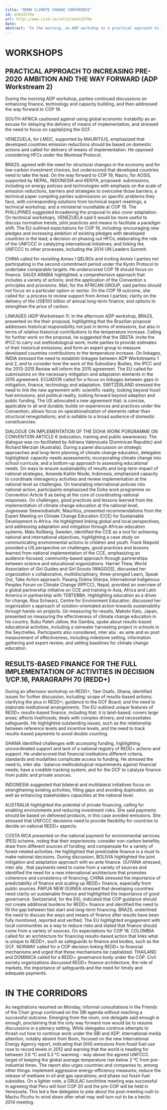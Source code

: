 ```yaml
---
title: "BONN CLIMATE CHANGE CONFERENCE"
id: enb12576e
url: http://www.iisd.ca/vol12/enb12576e
date: 
abstract: "In the morning, an ADP workshop on a practical approach to increasing pre-2020 ambition took place. In the afternoon, an ADP workshop on linkages was held, together with a workshop on results-based finance for the full implementation of activities referred to in Decision 1/CP.16, paragraph 70 (REDD+) and the first SBI in-session dialogue to advance implementation of the Doha work programme on Convention Article 6 (education, training and public awareness). During the day, informal consultations took place under the SBSTA and ADP, and on the SBI agenda."
---
```


# WORKSHOPS

## PRACTICAL APPROACH TO INCREASING PRE-2020 AMBITION AND THE WAY FORWARD (ADP Workstream 2)

During the morning ADP workshop, parties continued discussions on enhancing finance, technology and capacity building, and then addressed the way forward to COP 19.

SOUTH AFRICA cautioned against using global economic instability as an excuse for delaying the delivery of means of implementation, and stressed the need to focus on capitalizing the GCF.

VENEZUELA, for LMDC, supported by MAURITIUS, emphasized that developed countries emission reductions should be based on domestic actions and called for delivery of means of implementation. He opposed considering HFCs under the Montreal Protocol.

BRAZIL agreed with the need for structural changes in the economy and for low-carbon investment choices, but underscored that developed countries need to take the lead. On the way forward to COP 19, Nauru, for AOSIS, supported by NEPAL, INDONESIA and KENYA, proposed: submissions, including on energy policies and technologies with emphasis on the scale of emission reductions, barriers and strategies to overcome those barriers; a technical paper compiling parties submissions on specific problems they face, with corresponding solutions from technical expert meetings; a technical workshop; and a ministerial roundtable at COP 19. The PHILLIPINES suggested broadening the proposal to also cover adaptation. On technical workshops, VENEZUELA said it would be more useful to discuss normative trends, pilot practices and means to facilitate a paradigm shift. The EU outlined expectations for COP 19, including: encouraging new pledges and increasing ambition of existing pledges with developed countries in the lead; a decision on phasing out HFCs; elaborating the role of the UNFCCC in catalyzing international initiatives; and linking the UNFCCC to other processes, including the 2014 UN Leaders Summit.

CHINA called for revisiting Annex I QELROs and inviting Annex I parties not participating in the second commitment period under the Kyoto Protocol to undertake comparable targets. He underscored COP 19 should focus on finance. SAUDI ARABIA highlighted: a comprehensive approach that includes a variety of actions; and the application of the Convention s principles and provisions. Mali, for the AFRICAN GROUP, said parties should not focus on a particular option or sector. On the COP 19 outcome, she called for: a process to review support from Annex I parties; clarity on the delivery of the US$100 billion of annual long-term finance; and options to strengthen the price of carbon.

LINKAGES (ADP Workstream 1): In the afternoon ADP workshop, BRAZIL presented on the their proposal, highlighting that the Brazilian proposal addresses historical responsibility not just in terms of emissions, but also in terms of relative historical contributions to the temperature increase. Calling for further work on the proposal, he suggested that the SBSTA: invite the IPCC to carry out methodological work; invite parties to provide estimates of their historical emissions; and form an expert group to measure developed countries contributions to the temperature increase. On linkages, INDIA stressed the need to establish linkages between ADP Workstreams 1 and 2, and to consider how the work of the Subsidiary Bodies, the IPCC and the 2013-2015 Review will inform the 2015 agreement. The EU called for submissions on the necessary mitigation and adaptation elements in the 2015 agreement. ECUADOR called for a focus on linkages between gaps in mitigation, finance, technology and adaptation. SWITZERLAND stressed the need to link the new agreement with: scientific reality, looking beyond fossil fuel emissions; and political reality, looking forward beyond adaption and public funding. The US advocated a new agreement that: is concise, applicable to all and durable; builds on experiences and practices under the Convention; allows focus on operationalization of elements rather than structural renegotiations; and is sellable to a broad audience of domestic constituencies.

DIALOGUE ON IMPLEMENTATION OF THE DOHA WORK PORGRAMME ON CONVENTION ARTICLE 6 (education, training and public awareness): The dialogue was co-facilitated by Adriana Valenzuela (Dominican Republic) and Richard Merzian (Australia). During a panel discussion on strategic approaches and long-term planning of climate change education, delegates highlighted: capacity needs assessments; incorporating climate change into school curricula; and a bottom-up approach to assessing educational needs. On ways to ensure sustainability of results and long-term impact of national strategies, Amanda Katilin Niode, Indonesia, emphasized capacity to coordinate interagency activities and review implementation at the national level as challenges. On translating international policies into national action, participants emphasized the Doha work programme on Convention Article 6 as being at the core of coordinating national responses. On challenges, good practices and lessons learned from the implementation of climate change education at the national level, Jogeeswar Seewoobaduth, Mauritius, presented recommendations from the Expert Meeting on Climate Change Education (CCE) for Sustainable Development in Africa. He highlighted linking global and local perspectives, and addressing adaptation and mitigation through African education systems. Mats Kullberg, Sweden, identified the CCE as a tool for achieving national and international objectives, highlighting a case study on communicating environmental actions to children and youth. Frank Niepold provided a US perspective on challenges, good practices and lessons learned from national implementation of the CCE, emphasizing an audience-focused, community-based approach through partnerships between science and educational organizations. Harriet Thew, World Association of Girl Guides and Girl Scouts (WAGGGS), discussed her organization s collaborative, multidisciplinary, three-pronged Learn, Speak Out, Take Action approach. Pasang Dolma Sherpa, International Indigenous Peoples Forum on Climate Change (IIPFCC), Nepal, provided an overview of a global partnership initiative on CCE and training in Asia, Africa and Latin America in partnership with TEBTEBBA. Highlighting education as a driver for change, Rixa Schwarz, Centre for Environment Education, discussed her organization s approach of solution-orientated action towards sustainability through hands-on projects. On measuring for results, Makoto Kato, Japan, presented on measuring the effectiveness of climate change education in his country. Bubu Pateh Jallow, the Gambia, spoke about results-based educational activities, including a rainwater harvesting project in schools in the Seychelles. Participants also considered, inter alia : ex ante and ex post measurement of effectiveness, including milestone setting, information gathering and expert review; and setting baselines for climate change education.

##     RESULTS-BASED FINANCE FOR THE FULL IMPLEMENTATION OF ACTIVITIES IN DECISION 1/CP.16, PARAGRAPH 70 (REDD+)

During an afternoon workshop on REDD+, Yaw Osafo, Ghana, identified issues for further discussion, including: scope of results-based actions; clarifying the plus in REDD+; guidance to the GCF Board; and the need to elaborate institutional arrangements. The EU outlined unique features of REDD+ results-based finance, including that: it is land-based; covers large areas; affects livelihoods; deals with complex drivers; and necessitates safeguards. He highlighted outstanding issues, such as the relationship between reference levels and incentive levels, and the need to track results-based payments to avoid double counting.

GHANA identified challenges with accessing funding, highlighting uncoordinated support and lack of a national registry of REDD+ actions and support. He underscored that financial institutions different criteria, standards and modalities complicate access to funding. He stressed the need to, inter alia : balance methodological requirements against financial needs; have a credible tracking system; and for the GCF to catalyze finance from public and private sources.

INDONESIA suggested that bilateral and multilateral initiatives focus on strengthening existing activities, filling gaps and avoiding duplication, as well as enhancing stakeholders capacities at the national level.

AUSTRALIA highlighted the potential of private financing, calling for enabling environments and reducing investment risks. She said payments should be based on delivered products, in this case avoided emissions. She stressed that UNFCCC decisions need to provide flexibility for countries to decide on national REDD+ aspects.

COSTA RICA presented on the national payment for environmental services (PES) scheme, noting that their experiences: consider non-carbon benefits; draw from different sources of funding; and compensate for a variety of forest-related activities. He highlighted that predictable finance is a must to make national decisions. During discussion, BOLIVIA highlighted the joint mitigation and adaptation approach with ex ante finance. GUYANA stressed, inter alia , that payments need to come from a variety of sources and identified the need for a new international architecture that promotes coherence and consistency of financing. CHINA stressed the importance of predictability of finance and scaling up REDD+ finance, especially from public sources. PAPUA NEW GUINEA stressed that developing countries need clarity on sustainable finance and highlighted the importance of good governance. Switzerland, for the EIG, indicated that COP guidance should not create additional burdens for REDD+ finance and identified the need to fill the gap between fast start and long-term financing. BRAZIL underlined the need to discuss the ways and means of finance after results have been fully monitored, reported and verified. The EU highlighted engagement with local communities as a way to reduce risks and stated that finance should come from a variety of sources. On expectations for COP 19, COLOMBIA called for an architecture for financing results-based action that links what is unique to REDD+, such as safeguards to finance and bodies, such as the GCF. NORWAY called for a COP decision linking REDD+ to financial mechanisms and urged that these mechanisms be capitalized. THAILAND and DOMINICA called for a REDD+ governance body under the COP. Civil society organizations discussed REDD+ finance architecture, the role of markets, the importance of safeguards and the need for timely and adequate payments.

# IN THE CORRIDORS

As negotiations resumed on Monday, informal consultations in the Friends of the Chair group continued on the SBI agenda without reaching a successful outcome. Emerging from the room, one delegate said enough is enough, proclaiming that the only way forward now would be to resume discussions in a plenary setting. While delegates continue attempts to thrash out how to continue work under the SBI and ADP, international media attention, notably absent from Bonn, focused on the new International Energy Agency report, indicating that GHG emissions from fossil fuel use rose to record levels in 2012 and warning that the world is heading for between 3.6 °C and 5.3 °C warming - way above the agreed UNFCCC target of keeping the global average temperature rise below 2 °C from pre-industrial times. The report also urges countries and companies to, among other things: implement aggressive energy-efficiency measures; reduce the release of methane in oil and gas operations; and phase out fossil-fuel subsidies. On a lighter note, a GRULAC lunchtime meeting was successful in agreeing that Peru will host COP 20 and the pre-COP will be held in Venezuela. This led a few delegates to joke about the post-meeting rush to Machu Picchu to wind down after what may well turn out to be a hectic 2014 meeting.